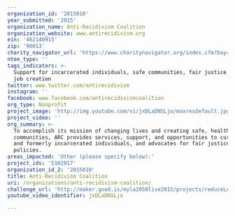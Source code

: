 ```yaml
---
organization_id: '2015010'
year_submitted: '2015'
organization_name: Anti-Recidivism Coalition
organization_website: www.antirecidivism.org
ein: '462140915'
zip: '90013'
charity_navigator_url: 'https://www.charitynavigator.org/index.cfm?bay=search.profile&ein=462140915'
ntee_type: ''
tags_indicators: >-
  Support for incarcerated individuals, safe communities, fair justice system,
  job creation
twitter: www.twitter.com/antirecidivism
instagram: ''
facebook: www.facebook.com/antirecidivismcoalition
org_type: Nonprofit
project_image: 'http://img.youtube.com/vi/jxDLaDNSLjo/maxresdefault.jpg'
project_video: ''
org_summary: >-
  To accomplish its mission of changing lives and creating safe, healthy
  communities, ARC provides services, support, and opportunities to currently
  and formerly incarcerated individuals, and advocates for fair justice system
  policies.
areas_impacted: 'Other (please specify below):'
project_ids: '5102017'
organization_id_2: '2015010'
title: Anti-Recidivism Coalition
uri: /organizations/anti-recidivism-coalition/
challenge_url: 'http://maker.good.is/myla2050live2015/projects/reduceLArecidivism.html'
youtube_video_identifier: jxDLaDNSLjo

---
```

